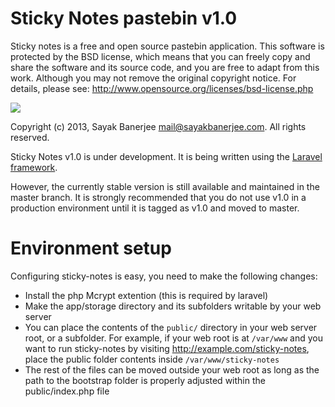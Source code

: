 Sticky Notes pastebin v1.0
===========================

Sticky notes is a free and open source pastebin application.
This software is protected by the BSD license, which means that you can freely
copy and share the software and its source code, and you are free to adapt from
this work. Although you may not remove the original copyright notice.
For details, please see: http://www.opensource.org/licenses/bsd-license.php

[![](http://www.pledgie.com/campaigns/20549.png?skin_name=chrome)](http://goo.gl/oWyEG)

Copyright (c) 2013, Sayak Banerjee <mail@sayakbanerjee.com>.
All rights reserved.

Sticky Notes v1.0 is under development. It is being written using the
[Laravel framework](http://laravel.com/).

However, the currently stable version is still available and maintained in the
master branch. It is strongly recommended that you do not use v1.0 in a
production environment until it is tagged as v1.0 and moved to master.


Environment setup
==================

Configuring sticky-notes is easy, you need to make the following changes:
 * Install the php Mcrypt extention (this is required by laravel)
 * Make the app/storage directory and its subfolders writable by your web server
 * You can place the contents of the `public/` directory in your web server root,
   or a subfolder. For example, if your web root is at `/var/www` and you want to
   run sticky-notes by visiting http://example.com/sticky-notes, place the public
   folder contents inside `/var/www/sticky-notes`
 * The rest of the files can be moved outside your web root as long as the path
   to the bootstrap folder is properly adjusted within the public/index.php file
